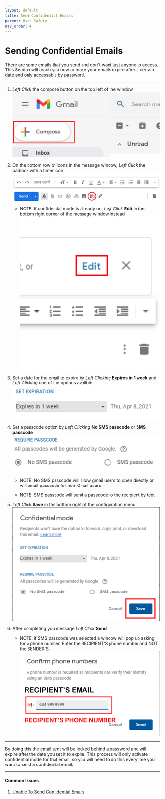 ```yaml
---
layout: default
title: Send Confidential Emails
parent: User Safety
nav_order: 4
---
```


# Sending Confidential Emails

There are some emails that you send and don't want just anyone to access. This Section will teach you how to make your emails expire after a certain date and only accessable by password.

---

1. *Left Click* the compose button on the top left of the window
    <img src = "https://github.com/Joonior-Programmer/Gmail_Docs/blob/master/assets/images/compose.png?raw=true">

2. On the bottom row of icons in the message window, *Left Click* the padlock with a timer icon
    <img src = "https://github.com/Joonior-Programmer/Gmail_Docs/blob/master/assets/images/padlock.png?raw=true">

    - NOTE: If confidential mode is already on, *Left Click* **Edit** in the bottom right corner of the message window instead
        <img src = "https://github.com/Joonior-Programmer/Gmail_Docs/blob/master/assets/images/editConfidential.png?raw=true">

3. Set a date for the email to expire by *Left Clicking* **Expires in 1 week** and *Left Clicking* one of the options avalible
        <img src = "https://github.com/Joonior-Programmer/Gmail_Docs/blob/master/assets/images/expirydate.png?raw=true">

4. Set a passcode option by *Left Clicking* **No SMS passcode** or **SMS passcode**
        <img src = "https://github.com/Joonior-Programmer/Gmail_Docs/blob/master/assets/images/passcode.png?raw=true">

    - NOTE: No SMS passcode will allow gmail users to open directly or will email passcode for non-Gmail users

    - NOTE: SMS passcode will send a passcode to the recipient by text

5. *Left Click* **Save** in the bottom right of the configuration menu
        <img src = "https://github.com/Joonior-Programmer/Gmail_Docs/blob/master/assets/images/savePasscode.png?raw=true">

6. After completing you message *Left Click* **Send**

    - NOTE: if SMS passcode was selected a window will pop up asking for a phone number. Enter the RECIPIENT'S phone number and NOT the SENDER'S.
        <img src = "https://github.com/Joonior-Programmer/Gmail_Docs/blob/master/assets/images/SMSPasscode.png?raw=true">

---
By doing this the email sent will be locked behind a password and will expire after the date you set it to expire. This process will only activate confidential mode for that email, so you will need to do this everytime you want to send a confidential email.

---

#### Common Issues

1. <a href="https://joonior-programmer.github.io/Gmail_Docs/docs/troubleshooting/#unable-to-sent-confidential-mode-emails" target="_blank">Unable To Send Confidential Emails</a>
